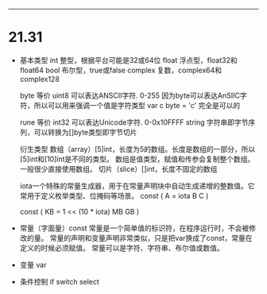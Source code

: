 
---
# 21.31
- 基本类型
    int	整型，根据平台可能是32或64位
    float	浮点型，float32和float64
    bool	布尔型，true或false
    complex	复数，complex64和complex128

    byte	等价 uint8 可以表达ANSCII字符. 0-255
        因为byte可以表达AnSIIC字符，所以可以用来强调一个值是字符类型
        var c byte = 'c' 完全是可以的

    rune	等价 int32 可以表达Unicode字符. 0-0x10FFFF
    string	字符串即字节序列，可以转换为[]byte类型即字节切片

    衍生类型
    数组（array）[5]int，长度为5的数组。长度是数组的一部分，所以[5]int和[10]int是不同的类型。
        数组是值类型，赋值和传参会复制整个数组。一般很少直接使用数组。
    切片（slice）[]int，长度不固定的数组

    iota一个特殊的常量生成器，用于在常量声明块中自动生成递增的整数值。它常用于定义枚举类型、位掩码等场景。
    const (
        A = iota
        B
        C
    )

    const (
        KB = 1 << (10 * iota)
        MB
        GB
    )

- 常量（字面量）const
    常量是一个简单值的标识符，在程序运行时，不会被修改的量。
    常量的声明和变量声明非常类似，只是把var换成了const，常量在定义的时候必须赋值。
    常量可以是字符、字符串、布尔值或数值。

- 变量 var
    
- 条件控制
    if switch select